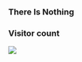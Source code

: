 ### There Is Nothing

### Visitor count
<img src="https://profile-counter.glitch.me/haxor-research/count.svg" />
